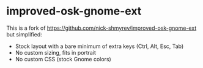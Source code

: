 # improved-osk-gnome-ext

This is a fork of https://github.com/nick-shmyrev/improved-osk-gnome-ext but simplified:

* Stock layout with a bare minimum of extra keys (Ctrl, Alt, Esc, Tab)
* No custom sizing, fits in portrait
* No custom CSS (stock Gnome colors)

